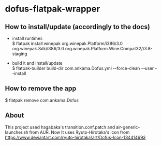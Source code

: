 # dofus-flatpak-wrapper   

## How to install/update (accordingly to the docs)  
- install runtimes  
$ flatpak install winepak org.winepak.Platform/i386/3.0 org.winepak.Sdk/i386/3.0  org.winepak.Platform.Wine.Compat32//3.8-staging
  
- build it and install/update  
$ flatpak-builder build-dir  com.ankama.Dofus.yml --force-clean --user --install   
  
## How to remove the app  
$ flatpak remove com.ankama.Dofus

## About
This project used hagabaka's transition.conf.patch and air-generic-launcher.sh from AUR.
Now It uses Ryuto-Hirotaka's icon from https://www.deviantart.com/ryuto-hirotaka/art/Dofus-Icon-134414693
